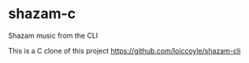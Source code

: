 # shazam-c
Shazam music from the CLI


This is a C clone of this project https://github.com/loiccoyle/shazam-cli
